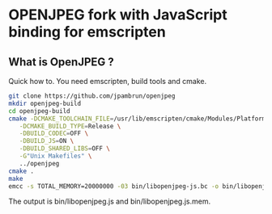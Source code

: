 
# OPENJPEG fork with JavaScript binding for emscripten

## What is OpenJPEG ? 

Quick how to. You need emscripten, build tools and cmake.

```bash
git clone https://github.com/jpambrun/openjpeg
mkdir openjpeg-build
cd openjpeg-build
cmake -DCMAKE_TOOLCHAIN_FILE=/usr/lib/emscripten/cmake/Modules/Platform/Emscripten.cmake \
   -DCMAKE_BUILD_TYPE=Release \
   -DBUILD_CODEC=OFF \
   -DBUILD_JS=ON \
   -DBUILD_SHARED_LIBS=OFF \
   -G"Unix Makefiles" \
   ../openjpeg
cmake .
make
emcc -s TOTAL_MEMORY=20000000 -03 bin/libopenjpeg-js.bc -o bin/libopenjpeg.js
```

The output is bin/libopenjpeg.js and bin/libopenjpeg.js.mem.